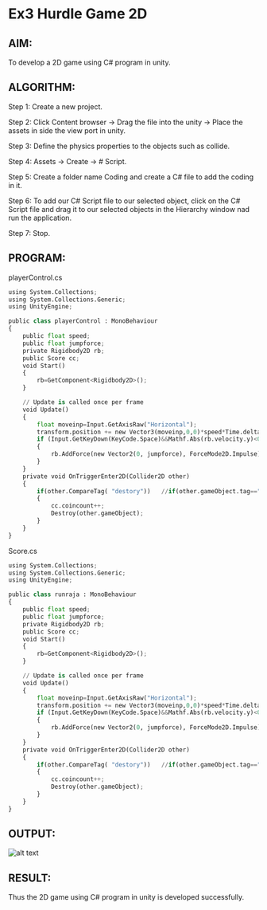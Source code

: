 # Ex3 Hurdle Game 2D

## AIM:
To develop a 2D game using C# program in unity.

## ALGORITHM:
Step 1: Create a new project.

Step 2: Click Content browser -> Drag the file into the unity -> Place the assets in side the view port in unity.

Step 3: Define the physics properties to the objects such as collide.

Step 4: Assets -> Create -> # Script.

Step 5: Create a folder name Coding and create a C# file to add the coding in it.

Step 6: To add our C# Script file to our selected object, click on the C# Script file and drag it to our selected objects in the Hierarchy window nad run the application.

Step 7: Stop. 

## PROGRAM:
playerControl.cs

```python 
using System.Collections;
using System.Collections.Generic;
using UnityEngine;

public class playerControl : MonoBehaviour
{
    public float speed;
    public float jumpforce;
    private Rigidbody2D rb;
    public Score cc;
    void Start()
    {
        rb=GetComponent<Rigidbody2D>();
    }

    // Update is called once per frame
    void Update()
    {
        float moveinp=Input.GetAxisRaw("Horizontal");
        transform.position += new Vector3(moveinp,0,0)*speed*Time.deltaTime;
        if (Input.GetKeyDown(KeyCode.Space)&&Mathf.Abs(rb.velocity.y)<0.001f)
        {
            rb.AddForce(new Vector2(0, jumpforce), ForceMode2D.Impulse);
        }
    }
    private void OnTriggerEnter2D(Collider2D other)
    {
        if(other.CompareTag( "destory"))   //if(other.gameObject.tag=="destory")
        {
            cc.coincount++;
            Destroy(other.gameObject); 
        }  
    }
}   
```
Score.cs

```python 
using System.Collections;
using System.Collections.Generic;
using UnityEngine;

public class runraja : MonoBehaviour
{
    public float speed;
    public float jumpforce;
    private Rigidbody2D rb;
    public Score cc;
    void Start()
    {
        rb=GetComponent<Rigidbody2D>();
    }

    // Update is called once per frame
    void Update()
    {
        float moveinp=Input.GetAxisRaw("Horizontal");
        transform.position += new Vector3(moveinp,0,0)*speed*Time.deltaTime;
        if (Input.GetKeyDown(KeyCode.Space)&&Mathf.Abs(rb.velocity.y)<0.001f)
        {
            rb.AddForce(new Vector2(0, jumpforce), ForceMode2D.Impulse);
        }
    }
    private void OnTriggerEnter2D(Collider2D other)
    {
        if(other.CompareTag( "destory"))   //if(other.gameObject.tag=="destory")
        {
            cc.coincount++;
            Destroy(other.gameObject); 
        }  
    }
}   
```

## OUTPUT: 
![alt text](output.png)

## RESULT:
Thus the 2D game using C# program in unity is developed successfully.
